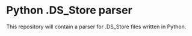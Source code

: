 # Python .DS_Store parser

This repository will contain a parser for .DS_Store files written in Python. 